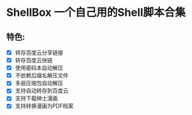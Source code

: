 # ShellBox 一个自己用的Shell脚本合集
## 特色:
- [x] 转存百度云分享链接
- [x] 转存百度云快链
- [x] 使用密码本自动解压
- [x] 不依赖后缀名解压文件
- [x] 多层压缩包自动解压
- [x] 支持自动转存到百度云
- [x] 支持下载绅士漫画
- [x] 支持转换漫画为PDF档案
